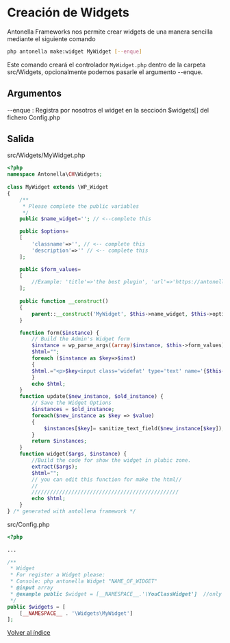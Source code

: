 # Creación de Widgets

Antonella Frameworks nos permite crear widgets de una manera sencilla mediante el siguiente comando

```bash
php antonella make:widget MyWidget [--enque]
```

Este comando creará el controlador `MyWidget.php` dentro de la carpeta src/Widgets, opcionalmente podemos pasarle
el argumento --enque.

## Argumentos

--enque : Registra por nosotros el widget en la seccioón $widgets[] del fichero Config.php


## Salida 

src/Widgets/MyWidget.php
```php
<?php
namespace Antonella\CH\Widgets;
      
class MyWidget extends \WP_Widget
{
	/**
	 * Please complete the public variables
	 */
	public $name_widget=''; // <--complete this

	public $options=
	[
		'classname'=>'', // <-- complete this
		'description'=>'' // <-- complete this
	];

	public $form_values=
	[
		//Example: 'title'=>'the best plugin', 'url'=>'https://antonellaframework.com'
	];
   
	public function __construct()
	{
		parent::__construct('MyWidget', $this->name_widget, $this->options);
	}

	function form($instance) {
		// Build the Admin's Widget form
		$instance = wp_parse_args((array)$instance, $this->form_values);
		$html="";
		foreach ($instance as $key=>$inst)
		{
		$html.="<p>$key<input class='widefat' type='text' name='{$this->get_field_name($key)}' value='".esc_attr($inst)."'/></p>";
		}
		echo $html;
	}
	function update($new_instance, $old_instance) {
		// Save the Widget Options
		$instances = $old_instance;
		foreach($new_instance as $key => $value)
		{
			$instances[$key]= sanitize_text_field($new_instance[$key]);
		}
		return $instances;	
	}
	function widget($args, $instance) {
		//Build the code for show the widget in plubic zone.
		extract($args);
		$html="";
		// you can edit this function for make the html//
		//
		////////////////////////////////////////////////
		echo $html;
	}
} /* generated with antollena framework */
```

src/Config.php

```php
<?php
	
...

/**
 * Widget
 * For register a Widget please:
 * Console: php antonella Widget "NAME_OF_WIDGET"
 * @input array
 * @example public $widget = [__NAMESPACE__.'\YouClassWidget']  //only the class
 */
public $widgets = [ 
	[__NAMESPACE__ . '\Widgets\MyWidget']
];
```

[Volver al índice](https://github.com/cehojac/antonella-framework-for-wp/tree/2.0/docs/2.0/readme.md)